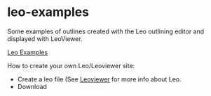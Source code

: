 # leo-examples

Some examples of outlines created with the Leo outlining editor and displayed with LeoViewer.

[Leo Examples](https://kaleguy.github.io/leo-examples/)

How to create your own Leo/Leoviewer site:

* Create a leo file (See [Leoviewer](kaleguy.github.io/leoviewer/) for more info about Leo.
* Download 